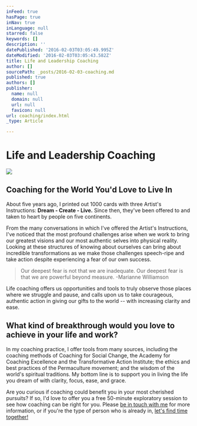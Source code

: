 ```yaml
---
inFeed: true
hasPage: true
inNav: true
inLanguage: null
starred: false
keywords: []
description: ''
datePublished: '2016-02-03T03:05:49.995Z'
dateModified: '2016-02-03T03:05:43.582Z'
title: Life and Leadership Coaching
author: []
sourcePath: _posts/2016-02-03-coaching.md
published: true
authors: []
publisher:
  name: null
  domain: null
  url: null
  favicon: null
url: coaching/index.html
_type: Article

---
```

# Life and Leadership Coaching
![](https://the-grid-user-content.s3-us-west-2.amazonaws.com/9ce40c7e-d343-4d00-9ab7-a2ab91b8cd0b.jpg)

## Coaching for the World You'd Love to Live In

About five years ago, I printed out 1000 cards with three Artist's Instructions: **Dream - Create - Live.** Since then, they've been offered to and taken to heart by people on five continents.

From the many conversations in which I've offered the Artist's Instructions, I've noticed that the most profound challenges arise when we work to bring our greatest visions and our most authentic selves into physical reality. Looking at these structures of knowing about ourselves can bring about incredible transformations as we make those challenges speech-ripe and take action despite experiencing a fear of our own success.

> Our deepest fear is not that we are inadequate. Our deepest fear is that we are powerful beyond measure. -Marianne Williamson 

Life coaching offers us opportunities and tools to truly observe those places where we struggle and pause, and calls upon us to take courageous, authentic action in giving our gifts to the world -- with increasing clarity and ease.

## What kind of breakthrough would you love to achieve in your life and work?

In my coaching practice, I offer tools from many sources, including the coaching methods of Coaching for Social Change, the Academy for Coaching Excellence and the Transformative Action Institute; the ethics and best practices of the Permaculture movement; and the wisdom of the world's spiritual traditions. My bottom line is to support you in living the life you dream of with clarity, focus, ease, and grace.

Are you curious if coaching could benefit you in your most cherished pursuits? If so, I'd love to offer you a free 50-minute exploratory session to see how coaching can be right for you. Please [be in touch with me][0] for more information, or if you're the type of person who is already in, [let's find time together!][1]

[0]: mailto:1dream2create@gmail.com
[1]: https://1dream2create.wordpress.com/2015/03/13/schedule/